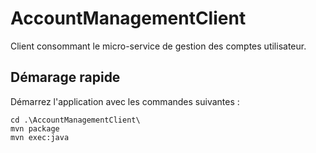 # AccountManagementClient

Client consommant le micro-service de gestion des comptes utilisateur.

## Démarage rapide

Démarrez l'application avec les commandes suivantes :
```Shell
cd .\AccountManagementClient\
mvn package
mvn exec:java
```
